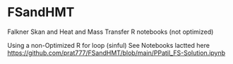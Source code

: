 # FSandHMT
Falkner Skan and Heat and Mass Transfer R notebooks (not optimized)



Using a non-Optimized R for loop (sinful)
See Notebooks lactted here 
https://github.com/prat777/FSandHMT/blob/main/PPatil_FS-Solution.ipynb

